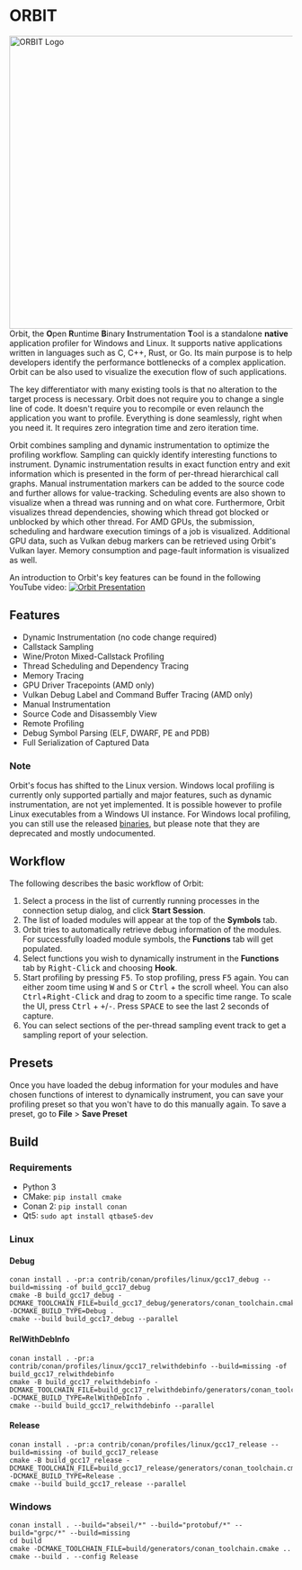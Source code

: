 # ORBIT

<img alt="ORBIT Logo" src="contrib/logos/orbit_logo_simple.png" align="right" width="520" >

Orbit, the **O**pen **R**untime **B**inary **I**nstrumentation **T**ool is a
standalone **native** application profiler for Windows and Linux. It supports
native applications written in languages such as C, C++, Rust, or Go. Its main
purpose is to help developers identify the performance bottlenecks of a complex
application. Orbit can be also used to visualize the execution flow of such
applications.

The key differentiator with many existing tools is that no alteration to the
target process is necessary. Orbit does not require you to change a single line
of code. It doesn't require you to recompile or even relaunch the application
you want to profile. Everything is done seamlessly, right when you need it. It
requires zero integration time and zero iteration time.

Orbit combines sampling and dynamic instrumentation to optimize the profiling
workflow. Sampling can quickly identify interesting functions to instrument.
Dynamic instrumentation results in exact function entry and exit information
which is presented in the form of per-thread hierarchical call graphs.
Manual instrumentation markers can be added to the source code and further
allows for value-tracking. Scheduling events are also shown to visualize when a
thread was running and on what core. Furthermore, Orbit visualizes thread
dependencies, showing which thread got blocked or unblocked by which other
thread. For AMD GPUs, the submission, scheduling and hardware execution timings
of a job is visualized. Additional GPU data, such as Vulkan debug markers can be
retrieved using Orbit's Vulkan layer. Memory consumption and page-fault
information is visualized as well.

An introduction to Orbit's key features can be found in the following YouTube
video:
[![Orbit Presentation][orbit_youtube_presentation]](https://www.youtube.com/watch?v=8V-EPBPGZPs)

## Features

- Dynamic Instrumentation (no code change required)
- Callstack Sampling
- Wine/Proton Mixed-Callstack Profiling
- Thread Scheduling and Dependency Tracing
- Memory Tracing
- GPU Driver Tracepoints (AMD only)
- Vulkan Debug Label and Command Buffer Tracing (AMD only)
- Manual Instrumentation
- Source Code and Disassembly View
- Remote Profiling
- Debug Symbol Parsing (ELF, DWARF, PE and PDB)
- Full Serialization of Captured Data

### Note

Orbit's focus has shifted to the Linux version. Windows local profiling is
currently only supported partially and major features, such as dynamic
instrumentation, are not yet implemented. It is possible however to profile
Linux executables from a Windows UI instance. For Windows local profiling,
you can still use the released
[binaries](https://github.com/google/orbit/releases), but please note that
they are deprecated and mostly undocumented.

## Workflow

The following describes the basic workflow of Orbit:
1. Select a process in the list of currently running processes in the connection
   setup dialog, and click **Start Session**.
2. The list of loaded modules will appear at the top of the **Symbols** tab.
3. Orbit tries to automatically retrieve debug information of the modules.
   For successfully loaded module symbols, the **Functions** tab will get populated.
4. Select functions you wish to dynamically instrument in the **Functions** tab
   by <kbd>Right-Click</kbd> and choosing **Hook**.
5. Start profiling by pressing <kbd>F5</kbd>. To stop profiling, press
   <kbd>F5</kbd> again. You can either zoom time using <kbd>W</kbd> and
   <kbd>S</kbd> or <kbd>Ctrl</kbd> + the scroll wheel. You can also
   <kbd>Ctrl</kbd>+<kbd>Right-Click</kbd> and drag to zoom to a specific time
   range. To scale the UI, press <kbd>Ctrl</kbd> + <kbd>+</kbd>/<kbd>-</kbd>.
   Press <kbd>SPACE</kbd> to see the last 2 seconds of capture.
6. You can select sections of the per-thread sampling event track to get a
   sampling report of your selection.

## Presets

Once you have loaded the debug information for your modules and have chosen
functions of interest to dynamically instrument, you can save your profiling
preset so that you won't have to do this manually again. To save a preset, go to
**File** > **Save Preset**

## Build

### Requirements
- Python 3
- CMake: `pip install cmake`
- Conan 2: `pip install conan`
- Qt5: `sudo apt install qtbase5-dev`

### Linux

#### Debug
```
conan install . -pr:a contrib/conan/profiles/linux/gcc17_debug --build=missing -of build_gcc17_debug
cmake -B build_gcc17_debug -DCMAKE_TOOLCHAIN_FILE=build_gcc17_debug/generators/conan_toolchain.cmake -DCMAKE_BUILD_TYPE=Debug .
cmake --build build_gcc17_debug --parallel
```

#### RelWithDebInfo
```
conan install . -pr:a contrib/conan/profiles/linux/gcc17_relwithdebinfo --build=missing -of build_gcc17_relwithdebinfo
cmake -B build_gcc17_relwithdebinfo -DCMAKE_TOOLCHAIN_FILE=build_gcc17_relwithdebinfo/generators/conan_toolchain.cmake -DCMAKE_BUILD_TYPE=RelWithDebInfo .
cmake --build build_gcc17_relwithdebinfo --parallel
```

#### Release
```
conan install . -pr:a contrib/conan/profiles/linux/gcc17_release --build=missing -of build_gcc17_release
cmake -B build_gcc17_release -DCMAKE_TOOLCHAIN_FILE=build_gcc17_release/generators/conan_toolchain.cmake -DCMAKE_BUILD_TYPE=Release .
cmake --build build_gcc17_release --parallel
```

### Windows
```
conan install . --build="abseil/*" --build="protobuf/*" --build="grpc/*" --build=missing
cd build
cmake -DCMAKE_TOOLCHAIN_FILE=build/generators/conan_toolchain.cmake ..
cmake --build . --config Release
```

[orbit_youtube_presentation]: contrib/logos/orbit_presentation_youtube.png
